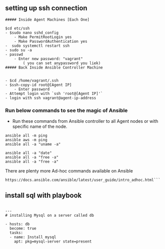 ## setting up ssh connection

```ansible
##### Inside Agent Machines [Each One]

$cd etc/ssh
- $sudo nano sshd_config
	- Make PermitRootLogin yes
	- Make PasswordAuthentication yes
-  sudo systemctl restart ssh
- sudo su -a 
- passwd 
	- Enter new password: "vagrant"
        ( you can set anypassword you liek)
##### Back Inside Ansible Controller Machine


- $cd /home/vagrant/.ssh
- $ssh-copy-id root@[Agent IP]
	- Enter password
- Attempt login with `ssh 'root@[Agent IP]'`
- login with ssh vagrant@agent-ip-address
```

### Run below commands to see the magic of Ansible
- Run these commands from Ansible controller to all Agent nodes or with specific name of the node.

```ansible
ansible all -m ping
ansible aws -m ping
ansible all -a "uname -a"

ansible all -a "date"
ansible all -a "free -a"
ansible all -a "free -a"
```
There are plenty more Ad-hoc commands available on Ansible
``` doc page
https://docs.ansible.com/ansible/latest/user_guide/intro_adhoc.html```
```


## install sql with playbook

```ansible

---
# installing Mysql on a server called db

- hosts: db
  become: true
  tasks:
  - name: Install mysql
    apt: pkg=mysql-server state=present
```